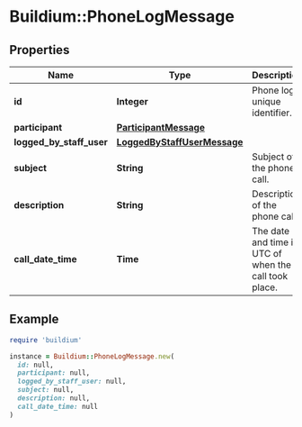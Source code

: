 # Buildium::PhoneLogMessage

## Properties

| Name | Type | Description | Notes |
| ---- | ---- | ----------- | ----- |
| **id** | **Integer** | Phone log unique identifier. | [optional] |
| **participant** | [**ParticipantMessage**](ParticipantMessage.md) |  | [optional] |
| **logged_by_staff_user** | [**LoggedByStaffUserMessage**](LoggedByStaffUserMessage.md) |  | [optional] |
| **subject** | **String** | Subject of the phone call. | [optional] |
| **description** | **String** | Description of the phone call. | [optional] |
| **call_date_time** | **Time** | The date and time in UTC of when the call took place. | [optional] |

## Example

```ruby
require 'buildium'

instance = Buildium::PhoneLogMessage.new(
  id: null,
  participant: null,
  logged_by_staff_user: null,
  subject: null,
  description: null,
  call_date_time: null
)
```

